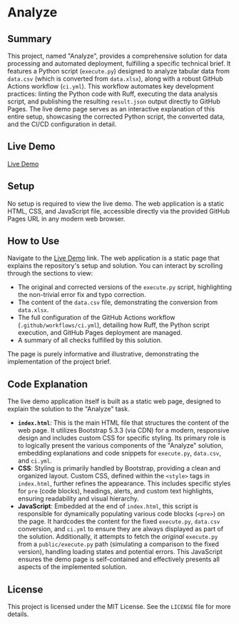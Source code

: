# Analyze

## Summary

This project, named "Analyze", provides a comprehensive solution for data processing and automated deployment, fulfilling a specific technical brief. It features a Python script (`execute.py`) designed to analyze tabular data from `data.csv` (which is converted from `data.xlsx`), along with a robust GitHub Actions workflow (`ci.yml`). This workflow automates key development practices: linting the Python code with Ruff, executing the data analysis script, and publishing the resulting `result.json` output directly to GitHub Pages. The live demo page serves as an interactive explanation of this entire setup, showcasing the corrected Python script, the converted data, and the CI/CD configuration in detail.

## Live Demo

[Live Demo](https://shantanu-data.github.io/analyze/)

## Setup

No setup is required to view the live demo. The web application is a static HTML, CSS, and JavaScript file, accessible directly via the provided GitHub Pages URL in any modern web browser.

## How to Use

Navigate to the [Live Demo](https://shantanu-data.github.io/analyze/) link. The web application is a static page that explains the repository's setup and solution. You can interact by scrolling through the sections to view:

*   The original and corrected versions of the `execute.py` script, highlighting the non-trivial error fix and typo correction.
*   The content of the `data.csv` file, demonstrating the conversion from `data.xlsx`.
*   The full configuration of the GitHub Actions workflow (`.github/workflows/ci.yml`), detailing how Ruff, the Python script execution, and GitHub Pages deployment are managed.
*   A summary of all checks fulfilled by this solution.

The page is purely informative and illustrative, demonstrating the implementation of the project brief.

## Code Explanation

The live demo application itself is built as a static web page, designed to explain the solution to the "Analyze" task.

*   **`index.html`**: This is the main HTML file that structures the content of the web page. It utilizes Bootstrap 5.3.3 (via CDN) for a modern, responsive design and includes custom CSS for specific styling. Its primary role is to logically present the various components of the "Analyze" solution, embedding explanations and code snippets for `execute.py`, `data.csv`, and `ci.yml`.
*   **CSS**: Styling is primarily handled by Bootstrap, providing a clean and organized layout. Custom CSS, defined within the `<style>` tags in `index.html`, further refines the appearance. This includes specific styles for `pre` (code blocks), headings, alerts, and custom text highlights, ensuring readability and visual hierarchy.
*   **JavaScript**: Embedded at the end of `index.html`, this script is responsible for dynamically populating various code blocks (`<pre>`) on the page. It hardcodes the content for the fixed `execute.py`, `data.csv` conversion, and `ci.yml` to ensure they are always displayed as part of the solution. Additionally, it attempts to fetch the *original* `execute.py` from a `public/execute.py` path (simulating a comparison to the fixed version), handling loading states and potential errors. This JavaScript ensures the demo page is self-contained and effectively presents all aspects of the implemented solution.

## License

This project is licensed under the MIT License. See the `LICENSE` file for more details.